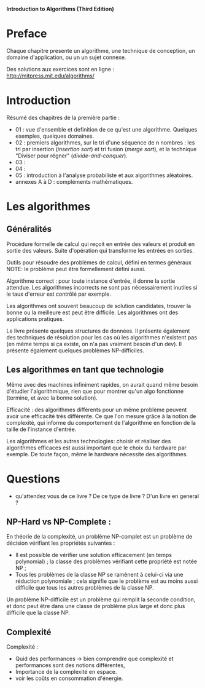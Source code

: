 
**Introduction to Algorithms (Third Edition)**

# Preface

Chaque chapitre presente un algorithme, une technique de conception, un domaine d'application, ou un un sujet connexe.

Des solutions aux exercices sont en ligne : http://mitpress.mit.edu/algorithms/

# Introduction

Résumé des chapitres de la première partie :

- 01 : vue d'ensemble et definition de ce qu'est une algorithme. Quelques exemples, quelques domaines.
- 02 : premiers algorithmes, sur le tri d'une séquence de n nombres : les tri par insertion (*insertion sort*) et tri fusion (*merge sort*), et la technique "Diviser pour régner" (*divide-and-conquer*).
- 03 : 
- 04 : 
- 05 : introduction à l'analyse probabiliste et aux algorithmes aléatoires. 
- annexes A à D : compléments mathématiques.

# Les algorithmes

## Généralités

Procédure formelle de calcul qui reçoit en entrée des valeurs et produit
en sortie des valeurs. Suite d'opération qui transforme les entrées en 
sorties.

Outils pour résoudre des problèmes de calcul, défini en termes généraux
NOTE: le problème peut être formellement défini aussi.

Algorithme correct : pour toute instance d'entrée, il donne la sortie
attendue. Les algorithmes incorrects ne sont pas nécessairement inutiles
si le taux d'erreur est contrôlé par exemple.

Les algorithmes ont souvent beaucoup de solution candidates, trouver la
bonne ou la meilleure est peut être difficile. Les algorithmes ont des
applications pratiques.

Le livre présente quelques structures de données. Il présente également
des techniques de résolution pour les cas où les algorithmes n'existent 
pas (en même temps si ça existe, on n'a pas vraiment besoin d'un dev).
Il présente également quelques problèmes NP-difficiles.

## Les algorithmes en tant que technologie

Même avec des machines infiniment rapides, on aurait quand même besoin 
d'étudier l'algorithmique, rien que pour montrer qu'un algo fonctionne
(termine, et avec la bonne solution).

Efficacité : des algorithmes différents pour un même problème peuvent
avoir une efficacité très différente. Ce que l'on mesure grâce à la 
notion de complexité, qui informe du comportement de l'algorithme en 
fonction de la taille de l'instance d'entrée.

Les algorithmes et les autres technologies: choisir et réaliser des
algorithmes efficaces est aussi important que le choix du hardware par
exemple. De toute façon, même le hardware nécessite des algorithmes.

# Questions

- qu'attendez vous de ce livre ? De ce type de livre ? D'un livre en general ?

## NP-Hard vs NP-Complete :

En théorie de la complexité, un problème NP-complet est un problème de 
décision vérifiant les propriétés suivantes :

- Il est possible de vérifier une solution efficacement (en temps 
  polynomial) ; la classe des problèmes vérifiant cette propriété est 
  notée NP ;
- Tous les problèmes de la classe NP se ramènent à celui-ci via une 
  réduction polynomiale ; cela signifie que le problème est au moins 
  aussi difficile que tous les autres problèmes de la classe NP.

Un problème NP-difficile est un problème qui remplit la seconde condition,
et donc peut être dans une classe de problème plus large et donc plus 
difficile que la classe NP.

## Complexité

Complexité :

- Quid des performances -> bien comprendre que complexité et performances sont des notions différentes,
- Importance de la complexité en espace.
- voir les coûts en consommation d'énergie.
